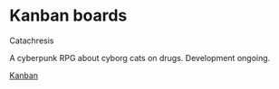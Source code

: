 Kanban boards
=============

<div class="row">
  <div class="col s12 m6">
    <div class="card black">
      <div class="card-content white-text">
        <span class="card-title">Catachresis</span>
        <p>
          A cyberpunk RPG about cyborg cats on drugs. Development ongoing.
        </p>
      </div>
      <div class="card-action">
        <a href="https://kanban.gelatolabs.xyz/#/board/3">Kanban</a>
      </div>
    </div>
  </div>
</div>
